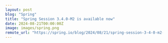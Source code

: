 ```yaml
---
layout: post
blog: "Spring"
title: "Spring Session 3.4.0-M2 is available now"
date: 2024-08-21T00:00:00Z
image: images/spring.png
remote_url: "https://spring.io/blog/2024/08/21/spring-session-3-4-0-m2-is-available-now"
---
```

